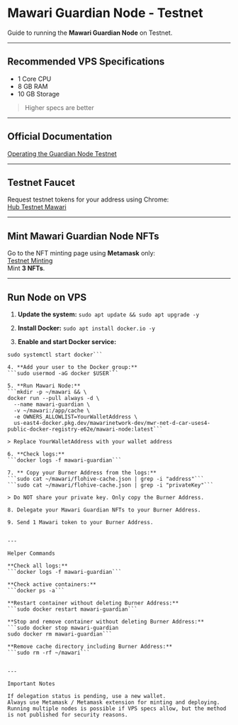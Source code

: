 # Mawari Guardian Node - Testnet

Guide to running the **Mawari Guardian Node** on Testnet.

---

## Recommended VPS Specifications
- 1 Core CPU
- 8 GB RAM
- 10 GB Storage  
> Higher specs are better

---

## Official Documentation
[Operating the Guardian Node Testnet](https://docs.mawari.net/decentralized-infrastructure-offering-dio/operating-the-guardian-node-testnet)

---

## Testnet Faucet
Request testnet tokens for your address using Chrome:  
[Hub Testnet Mawari](https://hub.testnet.mawari.net/)

---

## Mint Mawari Guardian Node NFTs
Go to the NFT minting page using **Metamask** only:  
[Testnet Minting](https://testnet.mawari.net/mint)  
Mint **3 NFTs**.

---

## Run Node on VPS

1. **Update the system:**
```sudo apt update && sudo apt upgrade -y```

2. **Install Docker:**
```sudo apt install docker.io -y```

3. **Enable and start Docker service:**
```sudo systemctl enable docker
sudo systemctl start docker```

4. **Add your user to the Docker group:**
```sudo usermod -aG docker $USER```

5. **Run Mawari Node:**
```mkdir -p ~/mawari && \
docker run --pull always -d \
  --name mawari-guardian \
  -v ~/mawari:/app/cache \
  -e OWNERS_ALLOWLIST=YourWalletAddress \
  us-east4-docker.pkg.dev/mawarinetwork-dev/mwr-net-d-car-uses4-public-docker-registry-e62e/mawari-node:latest```

> Replace YourWalletAddress with your wallet address

6. **Check logs:**
```docker logs -f mawari-guardian```

7. ** Copy your Burner Address from the logs:**
```sudo cat ~/mawari/flohive-cache.json | grep -i "address"```
```sudo cat ~/mawari/flohive-cache.json | grep -i "privateKey"```

> Do NOT share your private key. Only copy the Burner Address.

8. Delegate your Mawari Guardian NFTs to your Burner Address.

9. Send 1 Mawari token to your Burner Address.


---

Helper Commands

**Check all logs:**
```docker logs -f mawari-guardian```

**Check active containers:**
```docker ps -a```

**Restart container without deleting Burner Address:**
```sudo docker restart mawari-guardian```

**Stop and remove container without deleting Burner Address:**
```sudo docker stop mawari-guardian
sudo docker rm mawari-guardian```

**Remove cache directory including Burner Address:**
```sudo rm -rf ~/mawari```


---

Important Notes

If delegation status is pending, use a new wallet.
Always use Metamask / Metamask extension for minting and deploying.
Running multiple nodes is possible if VPS specs allow, but the method is not published for security reasons.

